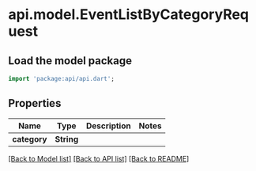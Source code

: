 # api.model.EventListByCategoryRequest

## Load the model package
```dart
import 'package:api/api.dart';
```

## Properties
Name | Type | Description | Notes
------------ | ------------- | ------------- | -------------
**category** | **String** |  | 

[[Back to Model list]](../README.md#documentation-for-models) [[Back to API list]](../README.md#documentation-for-api-endpoints) [[Back to README]](../README.md)


